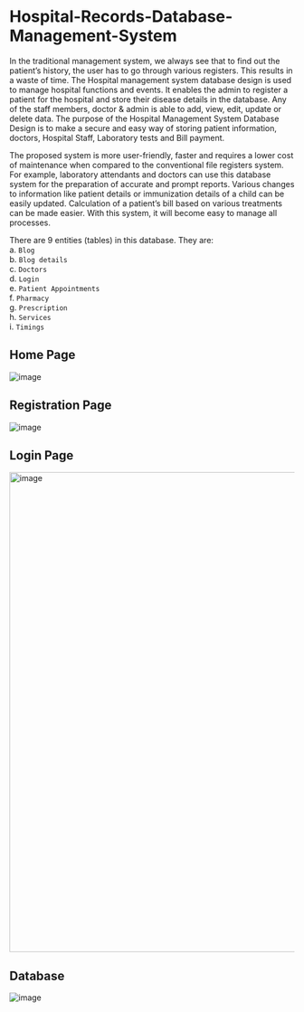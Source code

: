 # Hospital-Records-Database-Management-System

In the traditional management system, we always see that to find out the patient’s history, the user has to go through various registers. This results in a waste of time. The Hospital management system database design is used to manage hospital functions and events. It enables the admin to register a patient for the hospital and store their disease details in the database. Any of the staff members, doctor & admin is able to add, view, edit, update or delete data. The purpose of the Hospital Management System Database Design is to make a secure and easy way of storing patient information, doctors, Hospital Staff, Laboratory tests and Bill payment. 

The proposed system is more user-friendly, faster and requires a lower cost of maintenance when compared to the conventional file registers system. For example, laboratory attendants and doctors can use this database system for the preparation of accurate and prompt reports. Various changes to information like patient details or immunization details of a child can be easily updated. Calculation of a patient’s bill based on various treatments can be made easier. With this system, it will become easy to manage all processes.


There are 9 entities (tables) in this database. They are:\
		a. `Blog`\
		b. `Blog details`\
		c. `Doctors`\
		d. `Login`\
		e. `Patient Appointments`\
		f. `Pharmacy`\
		g. `Prescription`\
		h. `Services`\
		i. `Timings`
	
	
## Home Page
![image](https://user-images.githubusercontent.com/64692447/187060915-4d3550b2-d4f5-4520-bc8a-8f56589ae0eb.png)

## Registration Page

![image](https://user-images.githubusercontent.com/64692447/187061060-e34db2dc-a194-4fa4-bf77-fa78a74ff454.png)

## Login Page

<img width="849" alt="image" src="https://user-images.githubusercontent.com/64692447/187061069-ffdcef00-6e7d-4d8d-b88b-45235f3494b3.png">

## Database

![image](https://user-images.githubusercontent.com/64692447/187061097-f41cbb75-f2d5-4358-8bb1-0b0c8e37f1ff.png)


